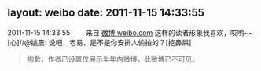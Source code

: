 layout: weibo
date: 2011-11-15 14:33:55
---
<meta name="referrer" content="no-referrer" />

2011-11-15 14:33:55  &nbsp;&nbsp;&nbsp;&nbsp;&nbsp;&nbsp; 来自 <a href="http://weibo.com/" rel="nofollow">微博 weibo.com</a>
这样的读者形象我喜欢，哎哟~~[心]//@姚晨: 说吧，老易，是不是你安排人偷拍的？[挖鼻屎]
>  抱歉，作者已设置仅展示半年内微博，此微博已不可见。 ​​​

